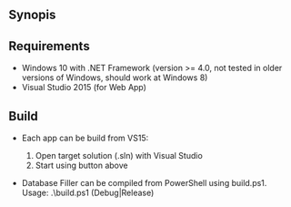 ## Synopis


## Requirements

- Windows 10 with .NET Framework (version >= 4.0, not tested in older versions of Windows, should work at Windows 8)
- Visual Studio 2015 (for Web App)

## Build

- Each app can be build from VS15:
	1. Open target solution (.sln) with Visual Studio
	2. Start using button above

- Database Filler can be compiled from PowerShell using build.ps1. Usage:
	.\build.ps1 (Debug|Release)